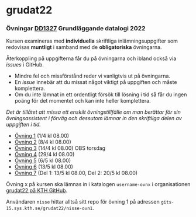 # grudat22

### Övningar [DD1327](https://www.kth.se/social/course/DD1327/) Grundläggande datalogi 2022

Kursen examineras med **individuella** skriftliga inlämningsuppgifter
som redovisas **muntligt** i samband med de **obligatoriska** övningarna.

Återkoppling på uppgifterna får du på övningarna och ibland också via *issues* i GitHub.

- Mindre fel och missförstånd reder vi vanligtvis ut på övningarna.
- En *issue* innebär att du missat något viktigt på uppgiften och måste komplettera.
- Om du inte lämnat in ett ordentligt försök till lösning i tid så får du ingen poäng för det momentet
  och kan inte heller komplettera.
  
*Det är tillåtet att missa ett enskilt övningstillfälle om man berättar för sin övningsassistent i förväg och dessutom lämnar in den skriftliga delen av uppgiften i tid.*

- [Övning 1](https://github.com/yourbasic/grudat22/blob/master/ovn1.md) (1/4 kl 08.00)
- [Övning 2](https://github.com/yourbasic/grudat22/blob/master/ovn2.md) (8/4 kl 08.00)
- [Övning 3](https://github.com/yourbasic/grudat22/blob/master/ovn3.md) (14/4 kl 08.00) OBS torsdag
- [Övning 4](https://github.com/yourbasic/grudat22/blob/master/ovn4.md) (29/4 kl 08.00)
- [Övning 5](https://github.com/yourbasic/grudat22/blob/master/ovn5.md) (6/5 kl 08.00)
- [Övning 6](https://github.com/yourbasic/grudat22/blob/master/ovn6.md) (13/5 kl 08.00)
- [Övning 7](https://github.com/yourbasic/grudat22/blob/master/ovn7.md) (Del 1: 13/5 kl 08.00, Del 2: 20/5 kl 08.00)

Övning x på kursen ska lämnas in i katalogen
<code>username-ovnx</code> i organisationen [grudat22 på KTH GitHub](https://gits-15.sys.kth.se/grudat22).

Användaren `nisse` hittar alltså sitt repo för övning 1 på adressen
<code>gits-15.sys.kth.se/grudat22/nisse-ovn1</code>.
